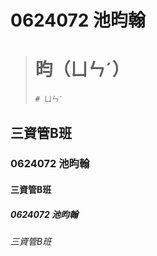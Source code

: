 # 0624072 池昀翰
># 昀（ㄩㄣˊ）
> ```# ㄩㄣˊ```
## 三資管B班
### 0624072 池昀翰
#### 三資管B班
##### 0624072 池昀翰
###### 三資管B班

